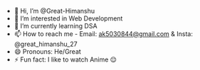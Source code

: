 - 👋 Hi, I’m @Great-Himanshu
- 👀 I’m interested in Web Development
- 🌱 I’m currently learning DSA
- 📫 How to reach me - Email: ak5030844@gmail.com & Insta: @great_himanshu_27
- 😄 Pronouns: He/Great
- ⚡ Fun fact: I like to watch Anime 😌

<!---
Great-Himanshu/Great-Himanshu is a ✨ special ✨ repository because its `README.md` (this file) appears on your GitHub profile.
You can click the Preview link to take a look at your changes.
--->
